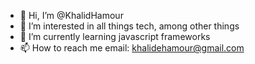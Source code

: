 - 👋 Hi, I’m @KhalidHamour
- 👀 I’m interested in all things tech, among other things
- 🌱 I’m currently learning javascript frameworks 
- 📫 How to reach me email: khalidehamour@gmail.com

<!---
KhalidHamour/KhalidHamour is a ✨ special ✨ repository because its `README.md` (this file) appears on your GitHub profile.
You can click the Preview link to take a look at your changes.
--->
